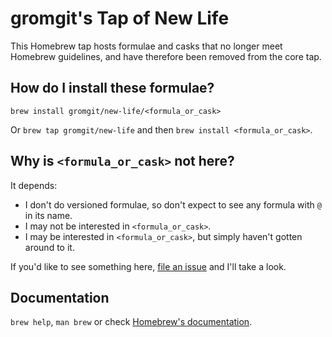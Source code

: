 # gromgit's Tap of New Life
This Homebrew tap hosts formulae and casks that no longer meet Homebrew guidelines, and have therefore been removed from the core tap.

## How do I install these formulae?
`brew install gromgit/new-life/<formula_or_cask>`

Or `brew tap gromgit/new-life` and then `brew install <formula_or_cask>`.

## Why is `<formula_or_cask>` not here?
It depends:
* I don't do versioned formulae, so don't expect to see any formula with `@` in its name.
* I may not be interested in `<formula_or_cask>`.
* I may be interested in `<formula_or_cask>`, but simply haven't gotten around to it.

If you'd like to see something here, [file an issue](https://github.com/gromgit/homebrew-new-life/issues/new/choose) and I'll take a look.

## Documentation
`brew help`, `man brew` or check [Homebrew's documentation](https://docs.brew.sh).
